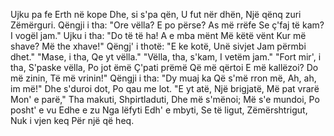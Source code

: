 Ujku pa fe
Erth në kope
Dhe, si s'pa qën,
U fut nër dhën,
Një qënq zuri
Zëmërguri.
Qëngji i tha:
"Ore vëlla?
E po përse?
As më rrëfe
Se ç'faj të kam?
I vogël jam."
Ujku i tha:
"Do të të ha!
A e mba mënt
Më këtë vënt
Kur më shave?
Më the xhave!"
Qëngj' i thotë:
"E ke kotë,
Unë sivjet
Jam përmbi dhet."
"Mase, i tha,
Qe yt vëlla."
"Vëlla, tha, s'kam,
I vetëm jam."
"Fort mir', i tha,
S'paske vëlla,
Po jot ëmë
Ç'pati prëmë
Që më qërtoi
E më kallëzoi?
Do më zinin,
Të më vrinin!"
Qëngji i tha:
"Dy muaj ka
Që s'më rron më,
Ah, ah, im më!"
Dhe s'duroi dot,
Po qau me lot.
"E yt atë,
Një brigjatë,
Më pat vrarë
Mon' e parë,"
Tha makuti,
Shpirtladuti,
Dhe më s'mënoi;
Më s'e mundoi,
Po posht' e vu
Edhe e zu
Nga lëfyti
Edh' e mbyti,
Se të ligut,
Zëmërshtrigut,
Nuk i vjen keq
Për një që heq.